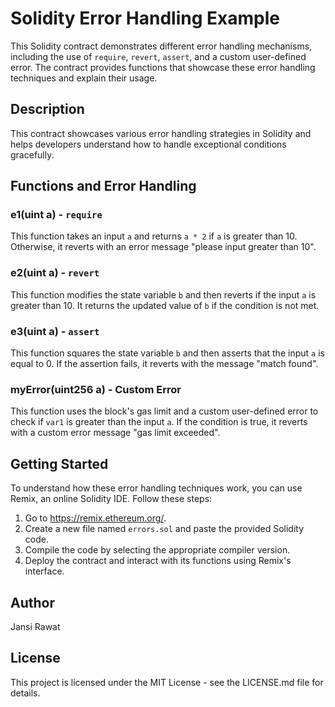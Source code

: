 # Solidity Error Handling Example

This Solidity contract demonstrates different error handling mechanisms, including the use of `require`, `revert`, `assert`, and a custom user-defined error. The contract provides functions that showcase these error handling techniques and explain their usage.

## Description

This contract showcases various error handling strategies in Solidity and helps developers understand how to handle exceptional conditions gracefully.

## Functions and Error Handling

### e1(uint a) - `require`

This function takes an input `a` and returns `a * 2` if `a` is greater than 10. Otherwise, it reverts with an error message "please input greater than 10".

### e2(uint a) - `revert`

This function modifies the state variable `b` and then reverts if the input `a` is greater than 10. It returns the updated value of `b` if the condition is not met.

### e3(uint a) - `assert`

This function squares the state variable `b` and then asserts that the input `a` is equal to 0. If the assertion fails, it reverts with the message "match found".

### myError(uint256 a) - Custom Error

This function uses the block's gas limit and a custom user-defined error to check if `var1` is greater than the input `a`. If the condition is true, it reverts with a custom error message "gas limit exceeded".

## Getting Started

To understand how these error handling techniques work, you can use Remix, an online Solidity IDE. Follow these steps:

1. Go to https://remix.ethereum.org/.
2. Create a new file named `errors.sol` and paste the provided Solidity code.
3. Compile the code by selecting the appropriate compiler version.
4. Deploy the contract and interact with its functions using Remix's interface.

## Author

Jansi Rawat

## License

This project is licensed under the MIT License - see the LICENSE.md file for details.
